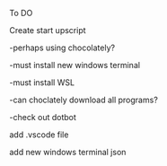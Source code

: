 ﻿To DO

Create start upscript 

-perhaps using chocolately?

-must install new windows terminal

-must install WSL

-can choclately download all programs?

-check out dotbot

add .vscode file

add new windows terminal json 
